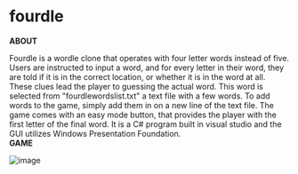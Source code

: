 # fourdle

**ABOUT**

Fourdle is a wordle clone that operates with four letter words instead of five. Users are instructed to input a word, and for every letter in their word, they are told if it is in the correct location, or whether it is in the word at all. These clues lead the player to guessing the actual word. This word is selected from "fourdlewordslist.txt" a text file with a few words. To add words to the game, simply add them in on a new line of the text file. The game comes with an easy mode button, that provides the player with the first letter of the final word. It is a C# program built in visual studio and the GUI utilizes Windows Presentation Foundation.  
**GAME**

![image](https://user-images.githubusercontent.com/67399820/181376539-25f4ea34-a2c5-46e6-9859-1a856be2969c.png)
